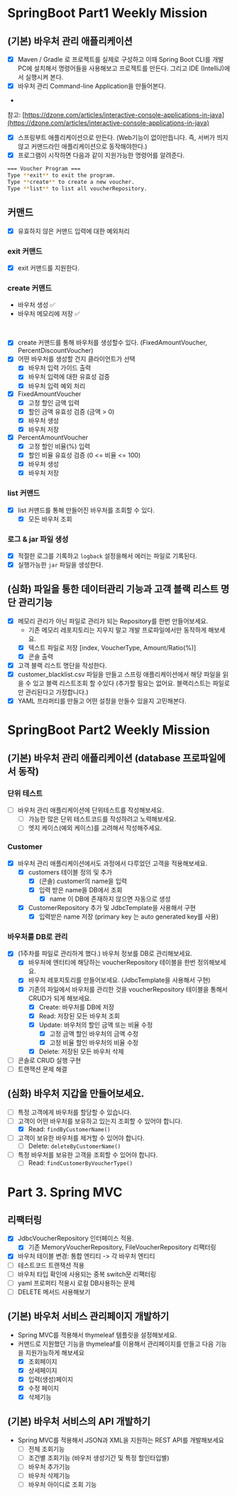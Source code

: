# SpringBoot Part1 Weekly Mission

## (기본) **바우처 관리 애플리케이션**

- [x]  Maven / Gradle 로 프로젝트를 실제로 구성하고 이때 Spring Boot CLI를 개발PC에 설치해서 명령어들을 사용해보고 프로젝트를 만든다. 그리고 IDE (IntelliJ)에서 실행시켜
  본다.
- [x]  바우처 관리 Command-line Application을 만들어본다.
-

참고: [https://dzone.com/articles/interactive-console-applications-in-java](https://dzone.com/articles/interactive-console-applications-in-java)
- [x]  스프링부트 애플리케이션으로 만든다. (Web기능이 없이만듭니다. 즉, 서버가 띄지 않고 커맨드라인 애플리케이션으로 동작해야한다.)
- [x]  프로그램이 시작하면 다음과 같이 지원가능한 명령어를 알려준다.

  ```bash
  === Voucher Program ===
  Type **exit** to exit the program.
  Type **create** to create a new voucher.
  Type **list** to list all voucherRepository.
  ```

## 커맨드

- [x] 유효하지 않은 커맨드 입력에 대한 예외처리

### exit 커맨드

- [x] exit 커맨드를 지원한다.

### create 커맨드

- 바우처 생성 ✅
- 바우처 메모리에 저장 ✅

<br>

- [x] create 커맨드를 통해 바우처를 생성할수 있다. (FixedAmountVoucher, PercentDiscountVoucher)
- [x] 어떤 바우처를 생성할 건지 클라이언트가 선택
    - [x] 바우처 입력 가이드 출력
    - [x] 바우처 입력에 대한 유효성 검증
    - [x] 바우처 입력 예외 처리
- [x] FixedAmountVoucher
    - [x] 고정 할인 금액 입력
    - [x] 할인 금액 유효성 검증 (금액 > 0)
    - [x] 바우처 생성
    - [x] 바우처 저장
- [x] PercentAmountVoucher
    - [x] 고정 할인 비율(%) 입력
    - [x] 할인 비율 유효성 검증 (0 <= 비율 <= 100)
    - [x] 바우처 생성
    - [x] 바우처 저장

### list 커맨드

- [x] list 커맨드를 통해 만들어진 바우처를 조회할 수 있다.
    - [x] 모든 바우처 조회

### 로그 & jar 파일 생성

- [x]  적절한 로그를 기록하고 `logback` 설정을해서 에러는 파일로 기록된다.
- [x]  실행가능한 `jar` 파일을 생성한다.

## (심화) 파일을 통한 데이터관리 기능과 고객 블랙 리스트 명단 관리기능

- [x]  메모리 관리가 아닌 파일로 관리가 되는 Repository를 한번 만들어보세요.
    - 기존 메모리 레포지토리는 지우지 말고 개발 프로파일에서만 동작하게 해보세요.
    - [x] 텍스트 파일로 저장 [index, VoucherType, Amount/Ratio(%)]
    - [x] 콘솔 출력
- [x]  고객 블랙 리스트 명단을 작성한다.
- [x] customer_blacklist.csv 파일을 만들고 스프링 애플리케이션에서 해당 파일을 읽을 수 있고
  블랙 리스트조회 할 수있다 (추가할 필요는 없어요. 블랙리스트는 파일로만 관리된다고 가정합니다.)
- [x]  YAML 프라퍼티를 만들고 어떤 설정을 만들수 있을지 고민해본다.

# SpringBoot Part2 Weekly Mission

## (기본) 바우처 관리 애플리케이션 (database 프로파일에서 동작)

### 단위 테스트

- [ ]  바우처 관리 애플리케이션에 단위테스트를 작성해보세요.
    - [ ] 가능한 많은 단위 테스트코드를 작성하려고 노력해보세요.
    - [ ] 엣지 케이스(예외 케이스)를 고려해서 작성해주세요.

### Customer

- [x]  바우처 관리 애플리케이션에서도 과정에서 다루었던 고객을 적용해보세요.
    - [x] customers 테이블 정의 및 추가
        - [x] (콘솔) customer의 name을 입력
        - [x] 입력 받은 name을 DB에서 조회
            - [x] name 이 DB에 존재하지 않으면 자동으로 생성
    - [x] CustomerRepository 추가 및 JdbcTemplate을 사용해서 구현
        - [x] 입력받은 name 저장 (primary key 는 auto generated key를 사용)

### 바우처를 DB로 관리

- [x]  (1주차를 파일로 관리하게 했다.) 바우처 정보를 DB로 관리해보세요.
    - [x]  바우처에 엔터티에 해당하는 voucherRepository 테이블을 한번 정의해보세요.
    - [x]  바우처 레포지토리를 만들어보세요. (JdbcTemplate을 사용해서 구현)
    - [x]  기존의 파일에서 바우처를 관리한 것을 voucherRepository 테이블을 통해서 CRUD가 되게 해보세요.
        - [x]  Create: 바우처를 DB에 저장
        - [x]  Read: 저장된 모든 바우처 조회
        - [x]  Update: 바우처의 할인 금액 또는 비율 수정
            - [x] 고정 금액 할인 바우처의 금액 수정
            - [x] 고정 비율 할인 바우처의 비율 수정
        - [x]  Delete: 저장된 모든 바우처 삭제

- [ ] 콘솔로 CRUD 실행 구현
- [ ] 트랜잭션 문제 해결

## (심화) 바우처 지갑을 만들어보세요.

- [ ] 특정 고객에게 바우처를 할당할 수 있습니다.
- [ ] 고객이 어떤 바우처를 보유하고 있는지 조회할 수 있어야 합니다.
    - [x] Read: `findByCustomerName()`
- [ ] 고객이 보유한 바우처를 제거할 수 있어야 합니다.
    - [ ] Delete: `deleteByCustomerName()`
- [ ] 특정 바우처를 보유한 고객을 조회할 수 있어야 합니다.
    - [ ] Read: `findCustomerByVoucherType()`

# Part 3. Spring MVC

## 리팩터링

- [x] JdbcVoucherRepository 인터페이스 적용.
    - [x] 기존 MemoryVoucherRepository, FileVoucherRepository 리팩터링
- [x] 바우처 테이블 변경: 통합 엔티티 -> 각 바우처 엔티티
- [ ] 테스트코드 트랜잭션 적용
- [ ] 바우처 타입 확인에 사용되는 중복 switch문 리팩터링
- [ ] yaml 프로퍼티 적용시 로컬 DB사용하는 문제
- [ ] DELETE 메서드 사용해보기

## **(기본) 바우처 서비스 관리페이지 개발하기**

- Spring MVC를 적용해서 thymeleaf 템플릿을 설정해보세요.
- 커맨드로 지원했던 기능을 thymeleaf를 이용해서 관리페이지를 만들고 다음 기능을 지원가능하게 해보세요
    - [x]  조회페이지
    - [x]  상세페이지
    - [x]  입력(생성)페이지
    - [x]  수정 페이지
    - [x]  삭제기능

## **(기본) 바우처 서비스의 API 개발하기**

- Spring MVC를 적용해서 JSON과 XML을 지원하는 REST API를 개발해보세요
    - [ ]  전체 조회기능
    - [ ]  조건별 조회기능 (바우처 생성기간 및 특정 할인타입별)
    - [ ]  바우처 추가기능
    - [ ]  바우처 삭제기능
    - [ ]  바우처 아이디로 조회 기능